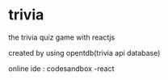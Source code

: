 # trivia
the trivia quiz game with reactjs 

created by using opentdb(trivia api database)

online ide : codesandbox -react 
